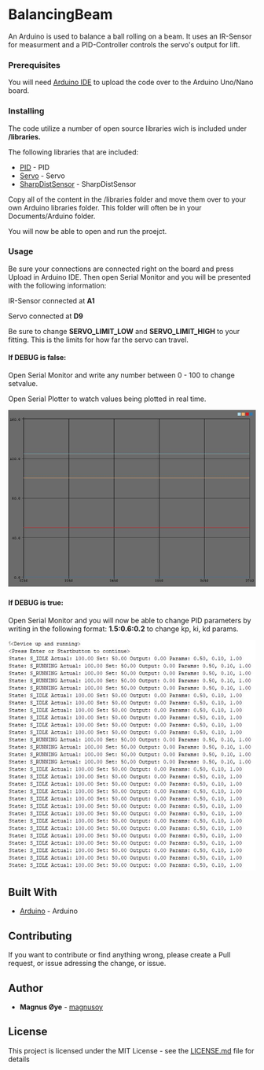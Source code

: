 # BalancingBeam
An Arduino is used to balance a ball rolling on a beam. It uses an IR-Sensor for measurment and a PID-Controller controls the servo's output for lift.

### Prerequisites

You will need [Arduino IDE](https://www.arduino.cc/en/Main/Software) to upload the code over to the Arduino Uno/Nano board.


### Installing

The code utilize a number of open source libraries wich is included under **/libraries.**

The following libraries that are included:
* [PID](https://github.com/br3ttb/Arduino-PID-Library) - PID
* [Servo](https://github.com/arduino-libraries/Servo) - Servo
* [SharpDistSensor](https://github.com/DrGFreeman/SharpDistSensor) - SharpDistSensor

Copy all of the content in the /libraries folder and move them over to your own Arduino libraries folder.
This folder will often be in your Documents/Arduino folder.

You will now be able to open and run the proejct.

### Usage

Be sure your connections are connected right on the board and press Upload in Arduino IDE.
Then open Serial Monitor and you will be presented with the following information:

IR-Sensor connected at **A1**

Servo connected at **D9**

Be sure to change **SERVO_LIMIT_LOW** and **SERVO_LIMIT_HIGH** to your fitting. This is the limits for how far the servo can travel.

 #### If DEBUG is false:
  Open Serial Monitor and write any number
  between 0 - 100 to change setvalue.

  Open Serial Plotter to watch values
  being plotted in real time.


![Output](https://github.com/magnusoy/BalancingBeam/blob/master/docs/plot.JPG)


#### If DEBUG is true:
 Open Serial Monitor and you will now be
 able to change PID parameters by writing
 in the following format: **1.5:0.6:0.2**
 to change kp, ki, kd params.


![Output](https://github.com/magnusoy/BalancingBeam/blob/master/docs/status.JPG)


## Built With

* [Arduino](https://www.arduino.cc/) - Arduino

## Contributing

If you want to contribute or find anything wrong, please create a Pull request, or issue adressing the change, or issue.


## Author

* **Magnus Øye** - [magnusoy](https://github.com/magnusoy)


## License

This project is licensed under the MIT License - see the [LICENSE.md](https://github.com/magnusoy/BalancingBeam/blob/master/LICENSE) file for details
